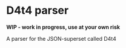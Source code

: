 # D4t4 parser

**WIP - work in progress, use at your own risk**

A parser for the JSON-superset called D4t4
